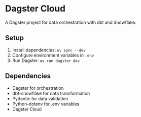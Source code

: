 # Dagster Cloud
 
A Dagster project for data orchestration with dbt and Snowflake.
 
## Setup
 
1. Install dependencies: `uv sync --dev`
2. Configure environment variables in `.env`
3. Run Dagster: `uv run dagster dev`
 
## Dependencies
 
- Dagster for orchestration
- dbt-snowflake for data transformation
- Pydantic for data validation
- Python-dotenv for .env variables
- Dagster Cloud
